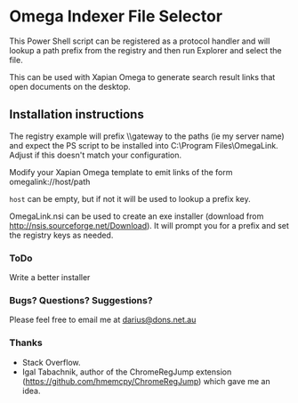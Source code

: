 Omega Indexer File Selector
====
This Power Shell script can be registered as a protocol handler and will lookup a path prefix from the registry and then run Explorer and select the file.

This can be used with Xapian Omega to generate search result links that open documents on the desktop.

## Installation instructions
The registry example will prefix \\\\gateway to the paths (ie my server name) and expect the PS script to be installed into C:\Program Files\OmegaLink. Adjust if this doesn't match your configuration.

Modify your Xapian Omega template to emit links of the form
omegalink://host/path

`host` can be empty, but if not it will be used to lookup a prefix key.

OmegaLink.nsi can be used to create an exe installer (download from http://nsis.sourceforge.net/Download). It will prompt you for a prefix and set the registry keys as needed.

### ToDo
Write a better installer

### Bugs? Questions? Suggestions?
Please feel free to email me at darius@dons.net.au

### Thanks
* Stack Overflow.
* Igal Tabachnik, author of the ChromeRegJump extension (https://github.com/hmemcpy/ChromeRegJump) which gave me an idea.

